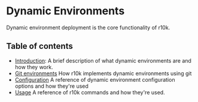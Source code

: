 Dynamic Environments
====================

Dynamic environment deployment is the core functionality of r10k.

Table of contents
-----------------

  * [Introduction](dynamic-environments/introduction/): A brief description of
    what dynamic environments are and how they work.
  * [Git environments](dynamic-environments/git-environments/) How r10k
    implements dynamic environments using git
  * [Configuration](dynamic-environments/configuration/) A reference of dynamic
    environment configuration options and how they're used
  * [Usage](dynamic-environments/usage/) A reference of r10k commands and how
    they're used.

